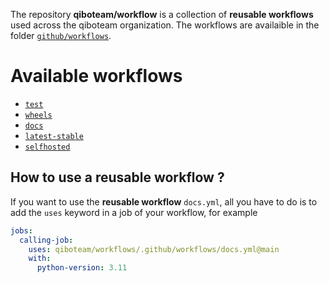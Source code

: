 The repository **qiboteam/workflow** is a collection of **reusable workflows** used
across the qiboteam organization. The workflows are availaible in the folder
[`github/workflows`](https://github.com/qiboteam/workflows/tree/v2/.github/workflows).

# Available workflows

- [`test`](./workflows/test.md)
- [`wheels`](./workflows/wheels.md)
- [`docs`](./workflows/docs.md)
- [`latest-stable`](./workflows/latest-stable.md)
- [`selfhosted`](./workflows/selfhosted.md)

## How to use a reusable workflow ?

If you want to use the **reusable workflow** `docs.yml`, all you have to do is to add
the `uses` keyword in a job of your workflow, for example

```yaml
jobs:
  calling-job:
    uses: qiboteam/workflows/.github/workflows/docs.yml@main
    with:
      python-version: 3.11
```
